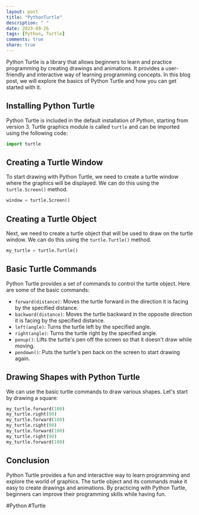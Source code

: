 ```yaml
---
layout: post
title: "PythonTurtle"
description: " "
date: 2023-09-26
tags: [Python, Turtle]
comments: true
share: true
---
```


Python Turtle is a library that allows beginners to learn and practice programming by creating drawings and animations. It provides a user-friendly and interactive way of learning programming concepts. In this blog post, we will explore the basics of Python Turtle and how you can get started with it.

## Installing Python Turtle

Python Turtle is included in the default installation of Python, starting from version 3. Turtle graphics module is called `turtle` and can be imported using the following code:

```python
import turtle
```

## Creating a Turtle Window

To start drawing with Python Turtle, we need to create a turtle window where the graphics will be displayed. We can do this using the `turtle.Screen()` method.

```python
window = turtle.Screen()
```

## Creating a Turtle Object

Next, we need to create a turtle object that will be used to draw on the turtle window. We can do this using the `turtle.Turtle()` method.

```python
my_turtle = turtle.Turtle()
```

## Basic Turtle Commands

Python Turtle provides a set of commands to control the turtle object. Here are some of the basic commands:

- `forward(distance)`: Moves the turtle forward in the direction it is facing by the specified distance.
- `backward(distance)`: Moves the turtle backward in the opposite direction it is facing by the specified distance.
- `left(angle)`: Turns the turtle left by the specified angle.
- `right(angle)`: Turns the turtle right by the specified angle.
- `penup()`: Lifts the turtle's pen off the screen so that it doesn't draw while moving.
- `pendown()`: Puts the turtle's pen back on the screen to start drawing again.

## Drawing Shapes with Python Turtle

We can use the basic turtle commands to draw various shapes. Let's start by drawing a square:

```python
my_turtle.forward(100)
my_turtle.right(90)
my_turtle.forward(100)
my_turtle.right(90)
my_turtle.forward(100)
my_turtle.right(90)
my_turtle.forward(100)
```

## Conclusion

Python Turtle provides a fun and interactive way to learn programming and explore the world of graphics. The turtle object and its commands make it easy to create drawings and animations. By practicing with Python Turtle, beginners can improve their programming skills while having fun.

#Python #Turtle